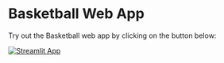 # Basketball Web App

Try out the Basketball web app by clicking on the button below:

[![Streamlit App](https://static.streamlit.io/badges/streamlit_badge_black_white.svg)](https://share.streamlit.io/porawoot/basketball_web-app/main/basketball_app.py)
